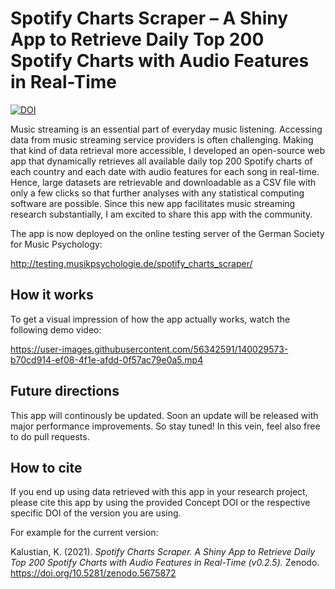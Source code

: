 # Spotify Charts Scraper – A Shiny App to Retrieve Daily Top 200 Spotify Charts with Audio Features in Real-Time

[![DOI](https://zenodo.org/badge/410547939.svg)](https://zenodo.org/badge/latestdoi/410547939)

Music streaming is an essential part of everyday music listening. Accessing data from music streaming service providers is often challenging. Making that kind of data retrieval more accessible, I developed an open-source web app that dynamically retrieves all available daily top 200 Spotify charts of each country and each date with audio features for each song in real-time. Hence, large datasets are retrievable and downloadable as a CSV file with only a few clicks so that further analyses with any statistical computing software are possible. Since this new app facilitates music streaming research substantially, I am excited to share this app with the community.

The app is now deployed on the online testing server of the German Society for Music Psychology:

http://testing.musikpsychologie.de/spotify_charts_scraper/


## How it works

To get a visual impression of how the app actually works, watch the following demo video:  

https://user-images.githubusercontent.com/56342591/140029573-b70cd914-ef08-4f1e-afdd-0f57ac79e0a5.mp4


## Future directions

This app will continously be updated. Soon an update will be released with major performance improvements. So stay tuned! 
In this vein, feel also free to do pull requests.

## How to cite

If you end up using data retrieved with this app in your research project, please cite this app by using the provided Concept DOI or the respective specific DOI of the version you are using.

For example for the current version:

Kalustian, K. (2021). *Spotify Charts Scraper. A Shiny App to Retrieve Daily Top 200 Spotify Charts with Audio Features in Real-Time (v0.2.5).* Zenodo. https://doi.org/10.5281/zenodo.5675872
